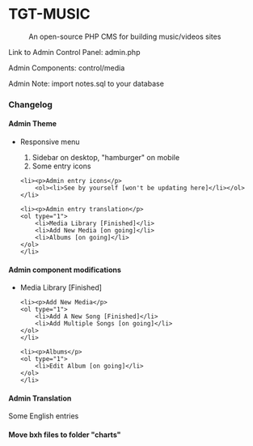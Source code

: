 <h1>TGT-MUSIC</h1>
<dd>An open-source PHP CMS for building music/videos sites</dd>
<p>Link to Admin Control Panel: admin.php</p>
<p>Admin Components: control/media</p>
<p>Admin Note: import notes.sql to your database</p>
<h3>Changelog</h3>
<h4>Admin Theme</h4>
<ul>
	<li><p>Responsive menu</p>
	<ol type="1">
		<li>Sidebar on desktop, "hamburger" on mobile</li>
		<li>Some entry icons</li>
	</ol>
	</li>
	
	<li><p>Admin entry icons</p>
		<ol><li>See by yourself [won't be updating here]</li></ol>
	</li>
	
	<li><p>Admin entry translation</p>
	<ol type="1">
		<li>Media Library [Finished]</li>
		<li>Add New Media [on going]</li>
		<li>Albums [on going]</li>
	</ol>
	</li>
</ul>
<h4>Admin component modifications</h4>
<ul>
	<li><p>Media Library [Finished]</p>
	</li>
	
	<li><p>Add New Media</p>
	<ol type="1">
		<li>Add A New Song [Finished]</li>
		<li>Add Multiple Songs [on going]</li>
	</ol>
	</li>
	
	<li><p>Albums</p>
	<ol type="1">
		<li>Edit Album [on going]</li>
	</ol>
	</li>
</ul>
<h4>Admin Translation</h4>
<p>Some English entries</p>
<h4>Move bxh files to folder "charts"</h4>

